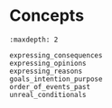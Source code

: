 # Concepts

```{toctree}
:maxdepth: 2

expressing_consequences
expressing_opinions
expressing_reasons
goals_intention_purpose
order_of_events_past
unreal_conditionals
```
